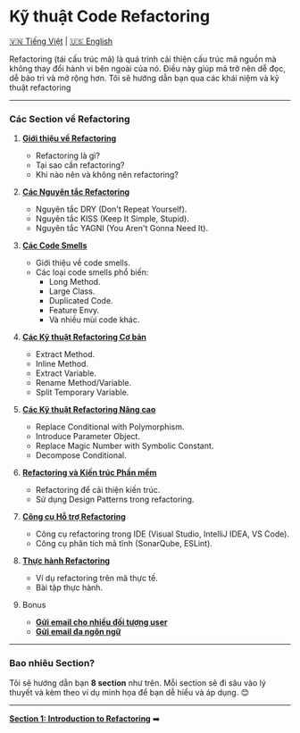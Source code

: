 # Kỹ thuật Code Refactoring


[🇻🇳 Tiếng Việt](README.md) | [🇺🇸 English](../README.md)

Refactoring (tái cấu trúc mã) là quá trình cải thiện cấu trúc mã nguồn mà không thay đổi hành vi bên ngoài của nó. Điều này giúp mã trở nên dễ đọc, dễ bảo trì và mở rộng hơn. Tôi sẽ hướng dẫn bạn qua các khái niệm và kỹ thuật refactoring

___

### **Các Section về Refactoring**
1. **[Giới thiệu về Refactoring](section1-introduction-to-refactoring.md)**
   - Refactoring là gì?
   - Tại sao cần refactoring?
   - Khi nào nên và không nên refactoring?

2. **[Các Nguyên tắc Refactoring](section2-refactoring-principles.md)**
   - Nguyên tắc DRY (Don't Repeat Yourself).
   - Nguyên tắc KISS (Keep It Simple, Stupid).
   - Nguyên tắc YAGNI (You Aren't Gonna Need It).

3. **[Các Code Smells](section3-code-smells.md)**
   - Giới thiệu về code smells.
   - Các loại code smells phổ biến:
     - Long Method.
     - Large Class.
     - Duplicated Code.
     - Feature Envy.
     - Và nhiều mùi code khác.

4. **[Các Kỹ thuật Refactoring Cơ bản](section4-basic-refactoring-techniques.md)**
   - Extract Method.
   - Inline Method.
   - Extract Variable.
   - Rename Method/Variable.
   - Split Temporary Variable.

5. **[Các Kỹ thuật Refactoring Nâng cao](section5-advanced-refactoring-techniques.md)**
   - Replace Conditional with Polymorphism.
   - Introduce Parameter Object.
   - Replace Magic Number with Symbolic Constant.
   - Decompose Conditional.

6. **[Refactoring và Kiến trúc Phần mềm](section6-refactoring-and-software-architecture.md)**
   - Refactoring để cải thiện kiến trúc.
   - Sử dụng Design Patterns trong refactoring.

7. **[Công cụ Hỗ trợ Refactoring](section7-refactoring-tools.md)**
   - Công cụ refactoring trong IDE (Visual Studio, IntelliJ IDEA, VS Code).
   - Công cụ phân tích mã tĩnh (SonarQube, ESLint).

8. **[Thực hành Refactoring](section8-refactoring-practice.md)**
   - Ví dụ refactoring trên mã thực tế.
   - Bài tập thực hành.

9. Bonus
   - **[Gửi email cho nhiều đối tượng user](bonus1-send-emails-to-multiple-user-types.md)**
   - **[Gửi email đa ngôn ngữ](bonus2-send-multilingual-emails.md)**

---

### **Bao nhiêu Section?**
Tôi sẽ hướng dẫn bạn **8 section** như trên. Mỗi section sẽ đi sâu vào lý thuyết và kèm theo ví dụ minh họa để bạn dễ hiểu và áp dụng. 😊

---

**[Section 1: Introduction to Refactoring](section1-introduction-to-refactoring.md)** ➡️
